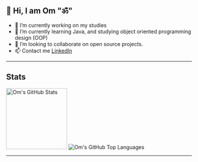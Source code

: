 ## 👋 Hi, I am Om "ॐ"

- 🔭 I’m currently working on my studies
- 🌱 I’m currently learning Java, and studying object oriented programming design (OOP)
- 👯 I’m looking to collaborate on open source projects.
- 📫 Contact me [LinkedIn](https://www.linkedin.com/in/om-thapa/)

---
## Stats

<p float="left">
  <img alt="Om's GitHub Stats" src="https://github-readme-stats-git-masterrstaa-rickstaa.vercel.app/api?username=MellowPhi&show_icons=true&hide_border=true&theme=default" height=165px />
  <img alt="Om's GitHub Top Languages" src="https://github-readme-stats-git-masterrstaa-rickstaa.vercel.app/api/top-langs/?username=MellowPhi&hide_border=true&layout=compact&theme=default" heigh=165px/>
</p>

---
